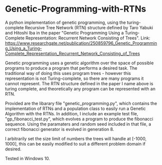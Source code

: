# Genetic-Programming-with-RTNs
A python implementation of genetic programming, using the turing-complete Recursive Tree Network (RTN) structure defined by Taro Yabuki and Hitoshi Iba in the paper "Genetic Programming Using a Turing-Complete Representation: Recurrent Network Consisting of Trees". Link: https://www.researchgate.net/publication/250859796_Genetic_Programming_Using_a_Turing-Complete_Representation_Recurrent_Network_Consisting_of_Trees

Genetic programming uses a genetic algorithm over the space of possible programs to produce a program that performs a desired task.
The traditional way of doing this uses program trees - however this representation is not Turing-complete, so there are many programs it cannot represent. The RTN structure defined in the paper I name above is turing complete, and theoretically any program can be represented with an RTN.

Provided are the libarary file "genetic_programming.py", which contains the implementation of RTNs and a population class to easily run a Genetic Algorithm with the RTNs.
In addition, I include an example test file, "gp_fibonacci_test.py", which evolves a program to produce the fibonacci sequence. Using the paramaters and random seed included in that file, a correct fibonacci generator is evolved in generation 8.

I arbitrarily set the size limit of numbers the trees will handle at [-1000, 1000], this can be easily modified to suit a different problem domain if desired.

Tested in Windows 10. 
